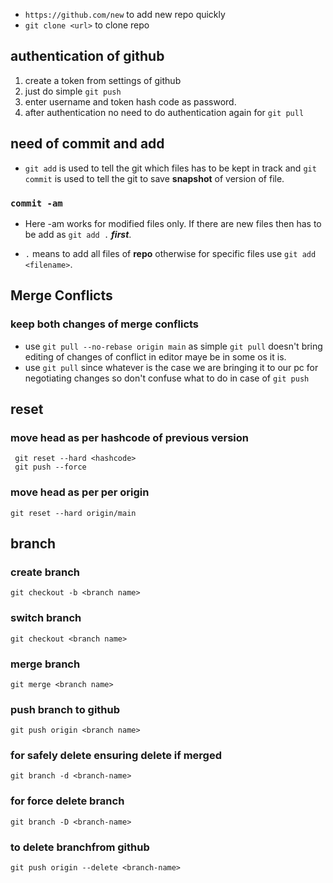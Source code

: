 - ```https://github.com/new``` to add new repo quickly
- ```git clone <url>``` to clone repo
## authentication of github
1. create a token from settings of github
2. just do simple ```git push```
3. enter username and token hash code as password. 
4. after authentication no need to do authentication again for ```git pull```
## need of commit and add
- ```git add``` is used to tell the git which files has to be kept in track and ```git commit``` is used to tell the git to save **snapshot** of version of file.

### ```commit -am``` 
- Here -am works for modified files only. If there are new files then has to be add as ```git add .``` ***first***.    

- ```.``` means to add all files of **repo** otherwise for specific files use ```git add <filename>```.

## Merge Conflicts
### keep both changes of merge conflicts
- use ```git pull --no-rebase origin main``` as simple ```git pull``` doesn't bring editing of changes of conflict in editor maye be in some os it is.
- use ```git pull``` since whatever is the case we are bringing it to our pc for negotiating changes so don't confuse what to do in case of ```git push```
## reset
### move head as per hashcode of previous version
```
 git reset --hard <hashcode>
 git push --force
 ```
 ### move head as per per origin
 ```
 git reset --hard origin/main
 ```
 ## branch
 ### create branch
 ```
 git checkout -b <branch name>
 ```
 ### switch branch
 ```
 git checkout <branch name>
 ```
 ### merge branch
 ```
 git merge <branch name>
 ```
 ### push branch to github
 ```
 git push origin <branch name>
 ``` 
### for safely delete ensuring delete if merged
```
git branch -d <branch-name>
```
### for force delete branch
```
git branch -D <branch-name>
```
### to delete branchfrom github
```
git push origin --delete <branch-name>
```